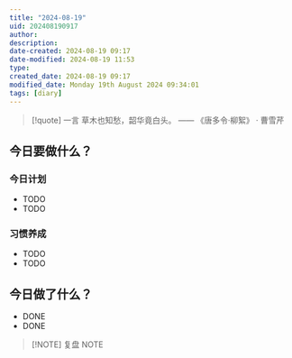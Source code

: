 ```yaml
---
title: "2024-08-19"
uid: 202408190917
author: 
description: 
date-created: 2024-08-19 09:17
date-modified: 2024-08-19 11:53
type: 
created_date: 2024-08-19 09:17
modified_date: Monday 19th August 2024 09:34:01
tags: [diary]
---
```


> [!quote] 一言
 草木也知愁，韶华竟白头。 —— 《唐多令·柳絮》 · 曹雪芹

## 今日要做什么？

### 今日计划
- TODO
- TODO

### 习惯养成
- TODO
- TODO

## 今日做了什么？
- DONE
- DONE

> [!NOTE] 复盘
> NOTE
